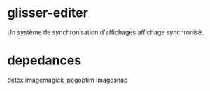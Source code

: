 glisser-editer
====

Un système de synchronisation d'affichages affichage synchronisé.

# depedances

detox
imagemagick
jpegoptim
imagesnap

